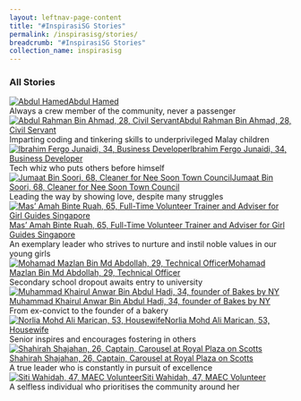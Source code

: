 ```yaml
---
layout: leftnav-page-content
title: "#InspirasiSG Stories"
permalink: /inspirasisg/stories/
breadcrumb: "#InspirasiSG Stories"
collection_name: inspirasisg
---
```

### **All Stories**
<div class="focus-list row is-multiline">
  <div class="focus col is-one-third-desktop is-one-third-tablet">
  <a href="/inspirasisg/stories/abdul-hamed/" class="project-link no-pdf-icon">
    <img src="/images/inspirasisg/Abdul_Hamed_2.JPG" alt="Abdul Hamed">Abdul Hamed
  </a>
    <br>Always a crew member of the community, never a passenger
  </div>

  <div class="focus col is-one-third-desktop is-one-third-tablet">
  <a href="/inspirasisg/stories/abdul-rahman-bin-ahmad/" class="project-link no-pdf-icon">
    <img src="/images/inspirasisg/abdul-rahman.jpg" alt="Abdul Rahman Bin Ahmad, 28, Civil Servant">Abdul Rahman Bin Ahmad, 28, Civil Servant
  </a>
  <br>Imparting coding and tinkering skills to underprivileged Malay children
  </div>

  <div class="focus col is-one-third-desktop is-one-third-tablet">
  <a href="/inspirasisg/stories/ibrahim-fergo-junaidi/" class="project-link no-pdf-icon">
    <img src="/images/inspirasisg/ibrahim-fergo.jpg" alt="Ibrahim Fergo Junaidi, 34, Business Developer ">Ibrahim Fergo Junaidi, 34, Business Developer
  </a>
  <br>Tech whiz who puts others before himself
  </div>
  
  <div class="focus col is-one-third-desktop is-one-third-tablet">
  <a href="/inspirasisg/stories/jumaat-bin-soori/" class="project-link no-pdf-icon">
    <img src="/images/inspirasisg/jumaat-bin-soori.jpg" alt="Jumaat Bin Soori, 68, Cleaner for Nee Soon Town Council ">Jumaat Bin Soori, 68, Cleaner for Nee Soon Town Council 
  </a>
  <br>Leading the way by showing love, despite many struggles
  </div>
  
  <div class="focus col is-one-third-desktop is-one-third-tablet">
  <a href="/inspirasisg/stories/mas-amah-binte-ruah/" class="project-link no-pdf-icon">
    <img src="/images/inspirasisg/mas-amah.jpg" alt="Mas’ Amah Binte Ruah, 65, Full-Time Volunteer Trainer and Adviser for Girl Guides Singapore ">Mas’ Amah Binte Ruah, 65, Full-Time Volunteer Trainer and Adviser for Girl Guides Singapore 
  </a>
  <br>An exemplary leader who strives to nurture and instil noble values in our young girls
  </div>
  
  <div class="focus col is-one-third-desktop is-one-third-tablet">
  <a href="/inspirasisg/stories/mohamad-mazlan-bin-md-abdollah/" class="project-link no-pdf-icon">
    <img src="/images/inspirasisg/mohamad-mazlan.jpg" alt="Mohamad Mazlan Bin Md Abdollah, 29, Technical Officer ">Mohamad Mazlan Bin Md Abdollah, 29, Technical Officer 
  </a>
  <br>Secondary school dropout awaits entry to university
  </div>
  
  <div class="focus col is-one-third-desktop is-one-third-tablet">
  <a href="/inspirasisg/stories/muhammad-khairul-anwar-bin-abdul-hadi/" class="project-link no-pdf-icon">
    <img src="/images/inspirasisg/khairul-anwar.jpg" alt="Muhammad Khairul Anwar Bin Abdul Hadi, 34, founder of Bakes by NY">Muhammad Khairul Anwar Bin Abdul Hadi, 34, founder of Bakes by NY
  </a>
  <br>From ex-convict to the founder of a bakery
  </div>
  
  <div class="focus col is-one-third-desktop is-one-third-tablet">
  <a href="/inspirasisg/stories/norlia-mohd-ali-marican/" class="project-link no-pdf-icon">
    <img src="/images/inspirasisg/norlia-mohd-ali-marican.jpg" alt="Norlia Mohd Ali Marican, 53, Housewife ">Norlia Mohd Ali Marican, 53, Housewife 
  </a>
  <br>Senior inspires and encourages fostering in others
  </div>
  
  <div class="focus col is-one-third-desktop is-one-third-tablet">
  <a href="/inspirasisg/stories/shahirah-shajahan/" class="project-link no-pdf-icon">
    <img src="/images/inspirasisg/shahirah-shajahan.jpg" alt="Shahirah Shajahan, 26, Captain, Carousel at Royal Plaza on Scotts ">Shahirah Shajahan, 26, Captain, Carousel at Royal Plaza on Scotts 
  </a>
  <br>A true leader who is constantly in pursuit of excellence
  </div>
  
  <div class="focus col is-one-third-desktop is-one-third-tablet">
  <a href="/inspirasisg/stories/siti-wahidah/" class="project-link no-pdf-icon">
    <img src="/images/inspirasisg/siti-wahidah.jpg" alt="Siti Wahidah, 47, MAEC Volunteer">Siti Wahidah, 47, MAEC Volunteer
  </a>
  <br>A selfless individual who prioritises the community around her
  </div>
</div>
